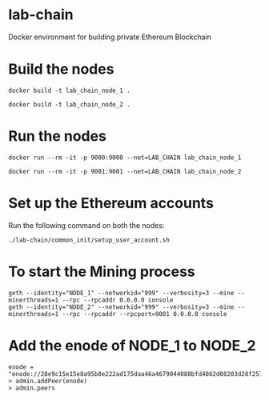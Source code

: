 # lab-chain
Docker environment for building private Ethereum Blockchain

# Build the nodes
```
docker build -t lab_chain_node_1 .

docker build -t lab_chain_node_2 .
```

# Run the nodes
```
docker run --rm -it -p 9000:9000 --net=LAB_CHAIN lab_chain_node_1

docker run --rm -it -p 9001:9001 --net=LAB_CHAIN lab_chain_node_2
```

# Set up the Ethereum accounts

Run the following command on both the nodes:

```
./lab-chain/common_init/setup_user_account.sh
```

# To start the Mining process

```
geth --identity="NODE_1" --networkid="999" --verbosity=3 --mine --minerthreads=1 --rpc --rpcaddr 0.0.0.0 console
geth --identity="NODE_2" --networkid="999" --verbosity=3 --mine --minerthreads=1 --rpc --rpcaddr --rpcport=9001 0.0.0.0 console
```

# Add the enode of NODE_1 to NODE_2

```
enode = "enode://28e9c15e15e8a95b8e222ad175daa46a4679044088bfd4862d08203d28f25761331d1cb45b55b840885160d9883b15371112c83add81ef27856d16591c40e621@172.20.0.3:30303"
> admin.addPeer(enode)
> admin.peers
```
